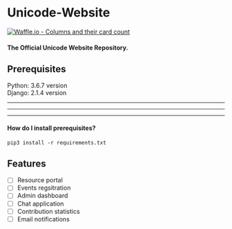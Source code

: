# Unicode-Website
[![Waffle.io - Columns and their card count](https://badge.waffle.io/djunicode/unicode-website.svg?columns=all)](https://waffle.io/djunicode/unicode-website)

#### The Official Unicode Website Repository.

## Prerequisites

Python: 3.6.7 version\
Django: 2.1.4 version

<hr><hr><hr>

#### How do I install prerequisites?

```pip3 install -r requirements.txt```

## Features

- [ ] Resource portal
- [ ] Events regsitration
- [ ] Admin dashboard
- [ ] Chat application
- [ ] Contribution statistics
- [ ] Email notifications
